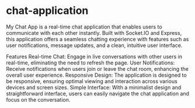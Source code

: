 # chat-application

My Chat App is a real-time chat application that enables users to communicate with each other instantly. Built with Socket.IO and Express, this application offers a seamless chatting experience with features such as user notifications, message updates, and a clean, intuitive user interface.

Features
Real-time Chat: Engage in live conversations with other users in real-time, eliminating the need to refresh the page.
User Notifications: Receive notifications when users join or leave the chat room, enhancing the overall user experience.
Responsive Design: The application is designed to be responsive, ensuring optimal viewing and interaction across various devices and screen sizes.
Simple Interface: With a minimalist design and straightforward interface, users can easily navigate the chat application and focus on the conversation.
